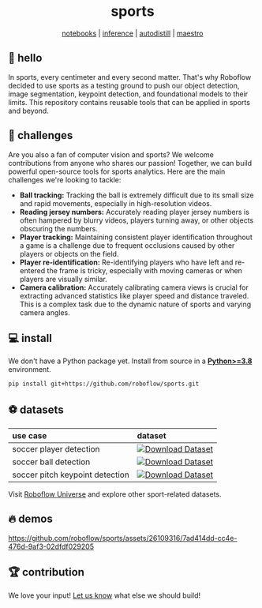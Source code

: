 <div align="center">

  <h1>sports</h1>

[notebooks](https://github.com/roboflow/notebooks) | [inference](https://github.com/roboflow/inference) | [autodistill](https://github.com/autodistill/autodistill) | [maestro](https://github.com/roboflow/multimodal-maestro)

</div>

## 👋 hello

In sports, every centimeter and every second matter. That's why Roboflow decided to use sports as a testing ground to push our object detection, image segmentation, keypoint detection, and foundational models to their limits. This repository contains reusable tools that can be applied in sports and beyond.

## 🥵 challenges

Are you also a fan of computer vision and sports?  We welcome contributions from anyone who shares our passion! Together, we can build powerful open-source tools for sports analytics. Here are the main challenges we're looking to tackle:

- **Ball tracking:** Tracking the ball is extremely difficult due to its small size and rapid movements, especially in high-resolution videos.
- **Reading jersey numbers:** Accurately reading player jersey numbers is often hampered by blurry videos, players turning away, or other objects obscuring the numbers.
- **Player tracking:** Maintaining consistent player identification throughout a game is a challenge due to frequent occlusions caused by other players or objects on the field.
- **Player re-identification:** Re-identifying players who have left and re-entered the frame is tricky, especially with moving cameras or when players are visually similar.
- **Camera calibration:** Accurately calibrating camera views is crucial for extracting advanced statistics like player speed and distance traveled. This is a complex task due to the dynamic nature of sports and varying camera angles.

## 💻 install

We don't have a Python package yet. Install from source in a
[**Python>=3.8**](https://www.python.org/) environment.

```bash
pip install git+https://github.com/roboflow/sports.git
```

## ⚽ datasets

| use case                        | dataset                                                                                                                                                          |
|:--------------------------------|:-----------------------------------------------------------------------------------------------------------------------------------------------------------------|
| soccer player detection         | [![Download Dataset](https://app.roboflow.com/images/download-dataset-badge.svg)](https://universe.roboflow.com/roboflow-jvuqo/football-players-detection-3zvbc) |
| soccer ball detection           | [![Download Dataset](https://app.roboflow.com/images/download-dataset-badge.svg)](https://universe.roboflow.com/roboflow-jvuqo/football-ball-detection-rejhg)    |
| soccer pitch keypoint detection | [![Download Dataset](https://app.roboflow.com/images/download-dataset-badge.svg)](https://universe.roboflow.com/roboflow-jvuqo/football-field-detection-f07vi)   |

Visit [Roboflow Universe](https://universe.roboflow.com/) and explore other sport-related datasets.

## 🔥 demos

https://github.com/roboflow/sports/assets/26109316/7ad414dd-cc4e-476d-9af3-02dfdf029205

## 🏆 contribution

We love your input! [Let us know](https://github.com/roboflow/sports/issues) what else we should build!

